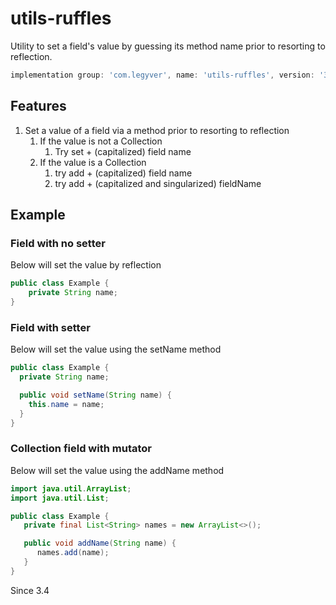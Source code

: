 # utils-ruffles
Utility to set a field's value by guessing its method name prior to resorting to reflection.

```groovy
implementation group: 'com.legyver', name: 'utils-ruffles', version: '3.4.0-alpha.4'
```


## Features
1. Set a value of a field via a method prior to resorting to reflection
   1. If the value is not a Collection
      1. Try set + (capitalized) field name
   2. If the value is a Collection
      1. try add + (capitalized) field name
      2. try add + (capitalized and singularized) fieldName

## Example
### Field with no setter
Below will set the value by reflection
```java
public class Example {
    private String name;
}
```

### Field with setter
Below will set the value using the setName method

```java
public class Example {
  private String name;

  public void setName(String name) {
    this.name = name;
  }
}
```

### Collection field with mutator
Below will set the value using the addName method

```java
import java.util.ArrayList;
import java.util.List;

public class Example {
   private final List<String> names = new ArrayList<>();

   public void addName(String name) {
      names.add(name);
   }
}
```

Since 3.4